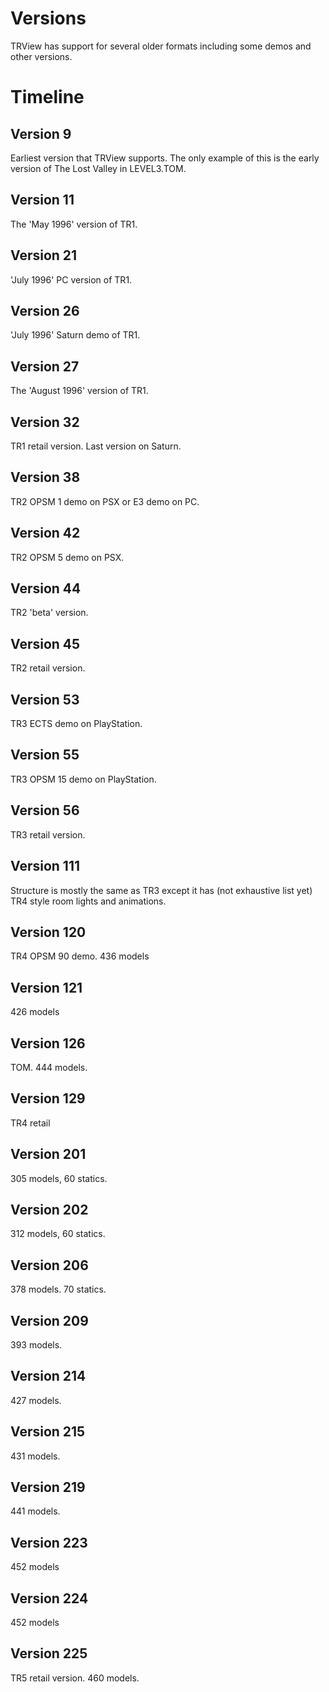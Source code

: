 # Versions

TRView has support for several older formats including some demos and other versions.

# Timeline

## Version 9

Earliest version that TRView supports. The only example of this is the early version of The Lost Valley in LEVEL3.TOM.

## Version 11

The 'May 1996' version of TR1.

## Version 21

'July 1996' PC version of TR1.

## Version 26

'July 1996' Saturn demo of TR1.

## Version 27

The 'August 1996' version of TR1.

## Version 32

TR1 retail version. Last version on Saturn.

## Version 38

TR2 OPSM 1 demo on PSX or E3 demo on PC.

## Version 42

TR2 OPSM 5 demo on PSX.

## Version 44

TR2 'beta' version.

## Version 45

TR2 retail version.

## Version 53

TR3 ECTS demo on PlayStation.

## Version 55

TR3 OPSM 15 demo on PlayStation.

## Version 56

TR3 retail version.

## Version 111

Structure is mostly the same as TR3 except it has (not exhaustive list yet) TR4 style room lights and animations.

## Version 120

TR4 OPSM 90 demo. 436 models

## Version 121

426 models

## Version 126

TOM. 444 models.

## Version 129

TR4 retail

## Version 201

305 models, 60 statics.

## Version 202

312 models, 60 statics.

## Version 206

378 models. 70 statics.

## Version 209

393 models.

## Version 214

427 models.

## Version 215

431 models.

## Version 219

441 models.

## Version 223

452 models

## Version 224

452 models

## Version 225

TR5 retail version.
460 models.

